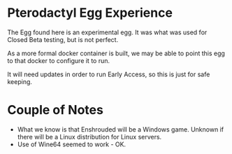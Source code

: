# Pterodactyl Egg Experience

The Egg found here is an experimental egg. It was what was used for Closed Beta testing, but is not perfect. 

As a more formal docker container is built, we may be able to point this egg to that docker to configure it to run.

It will need updates in order to run Early Access, so this is just for safe keeping.

# Couple of Notes

* What we know is that Enshrouded will be a Windows game. Unknown if there will be a Linux distribution for Linux servers.
* Use of Wine64 seemed to work - OK.